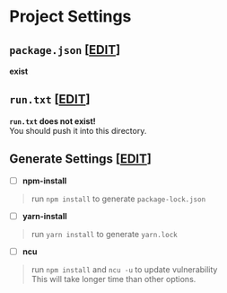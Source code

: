 # Project Settings
## `package.json` [[EDIT](https://github.com/tamagoez/nodepkg-actions/edit/main/${filepath}/package.json)]
**exist**
## `run.txt` [[EDIT](https://github.com/tamagoez/nodepkg-actions/edit/main/${filepath}/run.txt)]
**`run.txt` does not exist!**  
You should push it into this directory.
## Generate Settings [[EDIT](https://github.com/tamagoez/nodepkg-actions/edit/main/./vividarmy-wikinotes/run.txt)]
 - [ ] **npm-install**  
> run `npm install` to generate `package-lock.json`

 - [ ] **yarn-install**  
> run `yarn install` to generate `yarn.lock`

 - [ ] **ncu**  
> run `npm install` and `ncu -u` to update vulnerability  
> This will take longer time than other options.


